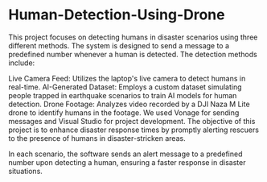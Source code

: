 # Human-Detection-Using-Drone

This project focuses on detecting humans in disaster scenarios using three different methods. The system is designed to send a message to a predefined number whenever a human is detected. The detection methods include:

Live Camera Feed: Utilizes the laptop's live camera to detect humans in real-time.
AI-Generated Dataset: Employs a custom dataset simulating people trapped in earthquake scenarios to train AI models for human detection.
Drone Footage: Analyzes video recorded by a DJI Naza M Lite drone to identify humans in the footage.
We used Vonage for sending messages and Visual Studio for project development. The objective of this project is to enhance disaster response times by promptly alerting rescuers to the presence of humans in disaster-stricken areas.

In each scenario, the software sends an alert message to a predefined number upon detecting a human, ensuring a faster response in disaster situations.



